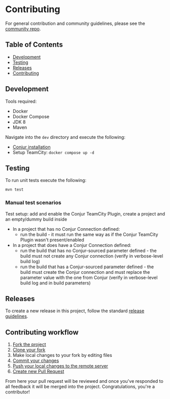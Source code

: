 # Contributing
For general contribution and community guidelines, please see the [community repo](https://github.com/cyberark/community).

## Table of Contents

- [Development](#development)
- [Testing](#testing)
- [Releases](#releases)
- [Contributing](#contributing-workflow)

## Development
Tools required:
- Docker
- Docker Compose
- JDK 8
- Maven

Navigate into the `dev` directory and execute the following:
- [Conjur installation](https://github.com/cyberark/conjur-quickstart/blob/master/test_workflow.sh)
- Setup TeamCity: `docker compose up -d`

## Testing
To run unit tests execute the following:
```bash
mvn test
```
### Manual test scenarios

Test setup: add and enable the Conjur TeamCity Plugin, create a project and an empty/dummy build inside
* In a project that has no Conjur Connection defined:
  * run the build - it must run the same way as if the Conjur TeamCity Plugin wasn't present/enabled
* In a project that does have a Conjur Connection defined:
  * run the build that has no Conjur-sourced parameter defined - the build must not create any Conjur connection (verify in verbose-level build log)
  * run the build that has a Conjur-sourced parameter defined - the build must create the Conjur connection and must replace the parameter value with the one from Conjur (verify in verbose-level build log and in build parameters)

## Releases
To create a new release in this project, follow the standard [release guidelines](https://github.com/cyberark/community/blob/master/Conjur/CONTRIBUTING.md#release-process).

## Contributing workflow

1. [Fork the project](https://help.github.com/en/github/getting-started-with-github/fork-a-repo)
2. [Clone your fork](https://help.github.com/en/github/creating-cloning-and-archiving-repositories/cloning-a-repository)
3. Make local changes to your fork by editing files
3. [Commit your changes](https://help.github.com/en/github/managing-files-in-a-repository/adding-a-file-to-a-repository-using-the-command-line)
4. [Push your local changes to the remote server](https://help.github.com/en/github/using-git/pushing-commits-to-a-remote-repository)
5. [Create new Pull Request](https://help.github.com/en/github/collaborating-with-issues-and-pull-requests/creating-a-pull-request-from-a-fork)

From here your pull request will be reviewed and once you've responded to all
feedback it will be merged into the project. Congratulations, you're a contributor!
